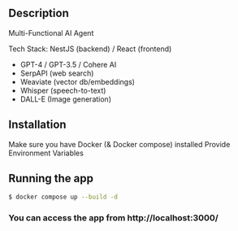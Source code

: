 ## Description

Multi-Functional AI Agent

Tech Stack:
NestJS (backend) / React (frontend)

- GPT-4 / GPT-3.5 / Cohere AI
- SerpAPI (web search)
- Weaviate (vector db/embeddings)
- Whisper (speech-to-text)
- DALL-E (Image generation)


## Installation

Make sure you have Docker (& Docker compose) installed
Provide Environment Variables

## Running the app

```bash
$ docker compose up --build -d
```

### You can access the app from http://localhost:3000/
